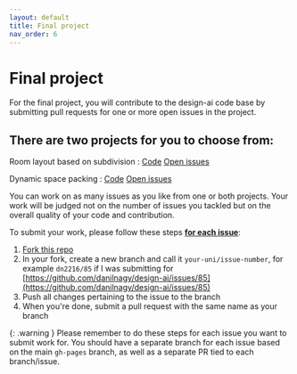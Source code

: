 ```yaml
---
layout: default
title: Final project
nav_order: 6
---
```


# Final project

For the final project, you will contribute to the design-ai code base by submitting pull requests for one or more open issues in the project.

## There are two projects for you to choose from:

Room layout based on subdivision
: [Code](https://github.com/danilnagy/design-ai/tree/gh-pages/docs/projects/subd) [Open issues](https://github.com/danilnagy/design-ai/labels/subd)

Dynamic space packing
: [Code](https://github.com/danilnagy/design-ai/tree/gh-pages/docs/projects/packing) [Open issues](https://github.com/danilnagy/design-ai/labels/packing)

You can work on as many issues as you like from one or both projects. Your work will be judged not on the number of issues you tackled but on the overall quality of your code and contribution.

To submit your work, please follow these steps **<u>for each issue</u>**:

1. [Fork this repo](https://github.com/danilnagy/design-ai/fork)
2. In your fork, create a new branch and call it `your-uni/issue-number`, for example `dn2216/85` if I was submitting for [https://github.com/danilnagy/design-ai/issues/85](https://github.com/danilnagy/design-ai/issues/85)
3. Push all changes pertaining to the issue to the branch
4. When you're done, submit a pull request with the same name as your branch

{: .warning }
Please remember to do these steps for each issue you want to submit work for. You should have a separate branch for each issue based on the main `gh-pages` branch, as well as a separate PR tied to each branch/issue.
